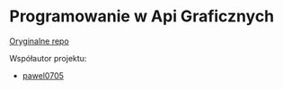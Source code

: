 # Programowanie w Api Graficznych

[Oryginalne repo](https://github.com/pawel0705/ProjectWAG)

Współautor projektu:
- [pawel0705](https://github.com/pawel0705)
